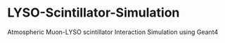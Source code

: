 # LYSO-Scintillator-Simulation
Atmospheric Muon-LYSO scintillator Interaction Simulation using Geant4
